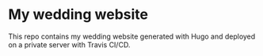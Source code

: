 # My wedding website

This repo contains my wedding website generated with Hugo and deployed on a private
server with Travis CI/CD.
